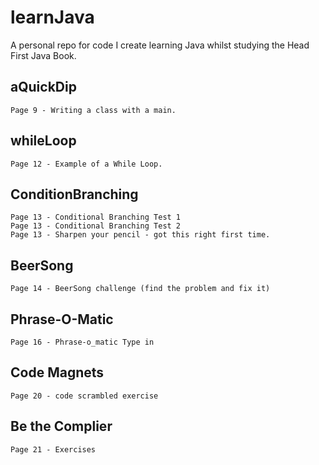 # learnJava

A personal repo for code I create learning Java whilst studying the Head First Java Book.

## aQuickDip

    Page 9 - Writing a class with a main.

## whileLoop

    Page 12 - Example of a While Loop.

## ConditionBranching

    Page 13 - Conditional Branching Test 1
    Page 13 - Conditional Branching Test 2
    Page 13 - Sharpen your pencil - got this right first time.

## BeerSong

    Page 14 - BeerSong challenge (find the problem and fix it)

## Phrase-O-Matic

    Page 16 - Phrase-o_matic Type in

## Code Magnets

    Page 20 - code scrambled exercise

## Be the Complier

    Page 21 - Exercises
